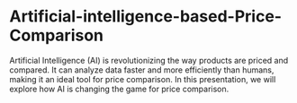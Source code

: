 # Artificial-intelligence-based-Price-Comparison
Artificial Intelligence (AI) is revolutionizing the way products are priced and compared. It can analyze data faster and more efficiently than humans, making it an ideal tool for price comparison. In this presentation, we will explore how AI is changing the game for price comparison.
